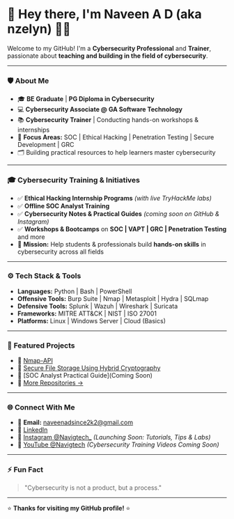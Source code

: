 # 👋 Hey there, I'm Naveen A D (aka nzelyn) 👨‍💻

Welcome to my GitHub! I'm a **Cybersecurity Professional** and **Trainer**, passionate about **teaching and building in the field of cybersecurity**.

---

### 🛡️ About Me
- 🎓 **BE Graduate** | **PG Diploma in Cybersecurity**
- 💻 **Cybersecurity Associate @ GA Software Technology**
- 📚 **Cybersecurity Trainer** | Conducting hands-on workshops & internships
- 🎯 **Focus Areas:** SOC | Ethical Hacking | Penetration Testing | Secure Development | GRC
- 🗂️ Building practical resources to help learners master cybersecurity

---

### 🎓 **Cybersecurity Training & Initiatives**
- ✅ **Ethical Hacking Internship Programs** *(with live TryHackMe labs)*
- ✅ **Offline SOC Analyst Training**
- ✅ **Cybersecurity Notes & Practical Guides** *(coming soon on GitHub & Instagram)*
- ✅ **Workshops & Bootcamps** on **SOC | VAPT | GRC | Penetration Testing** and more
- 📌 **Mission:** Help students & professionals build **hands-on skills** in cybersecurity across all fields

---

### ⚙️ **Tech Stack & Tools**
- **Languages:** Python | Bash | PowerShell
- **Offensive Tools:** Burp Suite | Nmap | Metasploit | Hydra | SQLmap
- **Defensive Tools:** Splunk | Wazuh | Wireshark | Suricata
- **Frameworks:** MITRE ATT&CK | NIST | ISO 27001
- **Platforms:** Linux | Windows Server | Cloud (Basics)

---

### 🚀 **Featured Projects**
- 🔗 [Nmap-API](https://github.com/nzelyn/Nmap-API)
- 🔗 [Secure File Storage Using Hybrid Cryptography](https://github.com/nzelyn/Secure-File-Storage-Using-Hybrid-Cryptography-implementation-references-master)
- 🔗 [SOC Analyst Practical Guide](Coming Soon)
- 🔗 [More Repositories →](https://github.com/nzelyn?tab=repositories)

---

### 🌐 **Connect With Me**
- 📧 **Email:** naveenadsince2k2@gmail.com
- 💼 [LinkedIn](https://www.linkedin.com/in/naveenadsince2k2)
- 📸 [Instagram @Navigtech_](https://www.instagram.com/navigtech_?igsh=eDNhZjVzdmFudzdm) *(Launching Soon: Tutorials, Tips & Labs)*
- 🎥 [YouTube @Navigtech](https://www.youtube.com/@Navigtech) *(Cybersecurity Training Videos Coming Soon)*

---

### ⚡ Fun Fact
> "Cybersecurity is not a product, but a process."

---

⭐ **Thanks for visiting my GitHub profile!** ⭐
